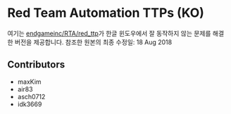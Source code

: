 # Red Team Automation TTPs (KO)
여기는 [endgameinc/RTA/red_ttp](https://github.com/endgameinc/RTA/tree/master/red_ttp)가 한글 윈도우에서 잘 동작하지 않는 문제를 해결한 버전을 제공합니다.
참조한 원본의 최종 수정일: 18 Aug 2018

## Contributors
* maxKim
* air83
* asch0712
* idk3669
